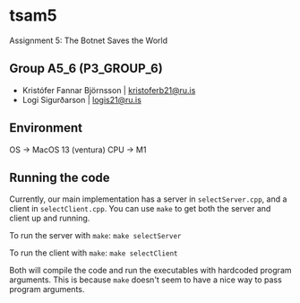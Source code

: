 # tsam5

Assignment 5: The Botnet Saves the World

## Group A5_6 (P3_GROUP_6)

- Kristófer Fannar Björnsson | kristoferb21@ru.is
- Logi Sigurðarson | logis21@ru.is

## Environment

OS -> MacOS 13 (ventura)
CPU -> M1

## Running the code

Currently, our main implementation has a server in `selectServer.cpp`, and a client in `selectClient.cpp`.
You can use `make` to get both the server and client up and running.

To run the server with `make`:
`make selectServer`

To run the client with `make`:
`make selectClient`

Both will compile the code and run the executables with hardcoded program arguments. This is because `make` doesn't seem to have a nice way to pass program arguments.
